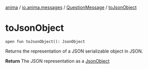 [anima](../../index.md) / [io.anima.messages](../index.md) / [QuestionMessage](index.md) / [toJsonObject](./to-json-object.md)

# toJsonObject

`open fun toJsonObject(): JsonObject`

Returns the representation of a JSON serializable object in JSON.

**Return**
The JSON representation as a [JsonObject](#)

